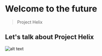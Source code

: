 # Welcome to the future
> Project Helix

## Let's talk about Project Helix
![alt text](https://marvel.adobe.com:8033/image_assets/slate/dedec140-c29b-4464-9ce0-5eef040b96cd/images/1754922f-d29a-4177-930d-2fe12068db19.jpg?asset_id=84cec48d-9c9b-41d7-a562-c1cef658662a&img_etag=869679df17c71c50b4ef43e8ccd83345&size=1000)
